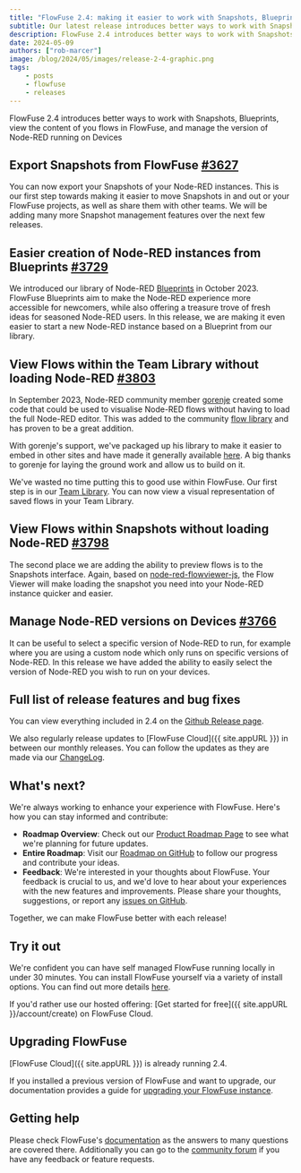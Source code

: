 ```yaml
---
title: "FlowFuse 2.4: making it easier to work with Snapshots, Blueprints & Devices"
subtitle: Our latest release introduces better ways to work with Snapshots, Blueprints, view the content of you flows in FlowFuse, and manage the version of Node-RED running on Devices
description: FlowFuse 2.4 introduces better ways to work with Snapshots, Blueprints, view the content of you flows in FlowFuse, and manage the version of Node-RED running on Devices 
date: 2024-05-09 
authors: ["rob-marcer"]
image: /blog/2024/05/images/release-2-4-graphic.png
tags:
    - posts
    - flowfuse
    - releases
---
```


FlowFuse 2.4 introduces better ways to work with Snapshots, Blueprints, view the content of you flows in FlowFuse, and manage the version of Node-RED running on Devices 

<!--more-->
## Export Snapshots from FlowFuse [#3627](https://github.com/FlowFuse/flowfuse/issues/3627)

You can now export your Snapshots of your Node-RED instances. This is our first step towards making it easier to move Snapshots in and out or your FlowFuse projects, as well as share them with other teams. We will be adding many more Snapshot management features over the next few releases.

## Easier creation of Node-RED instances from Blueprints [#3729](https://github.com/FlowFuse/flowfuse/issues/3729)

We introduced our library of Node-RED [Blueprints](/blog/2023/10/blueprints/) in October 2023. FlowFuse Blueprints aim to make the Node-RED experience more accessible for newcomers, while also offering a treasure trove of fresh ideas for seasoned Node-RED users. In this release, we are making it even easier to start a new Node-RED instance based on a Blueprint from our library.

## View Flows within the Team Library without loading Node-RED [#3803](https://github.com/FlowFuse/flowfuse/issues/3803)

In September 2023, Node-RED community member [gorenje](https://github.com/gorenje) created some code that could be used to visualise Node-RED flows without having to load the full Node-RED editor. This was added to the community [flow library](/blog/2023/09/flow-viewer/) and has proven to be a great addition.

With gorenje's support, we've packaged up his library to make it easier to embed in other sites and have made it generally available [here](https://github.com/FlowFuse/flow-renderer). A big thanks to gorenje for laying the ground work and allow us to build on it.

We've wasted no time putting this to good use within FlowFuse. Our first step is in our [Team Library](/changelog/2024/05/library-flowviewer/). You can now view a visual representation of saved flows in your Team Library.

## View Flows within Snapshots without loading Node-RED [#3798](https://github.com/FlowFuse/flowfuse/issues/3798)

The second place we are adding the ability to preview flows is to the Snapshots interface. Again, based on [node-red-flowviewer-js](https://github.com/gorenje/node-red-flowviewer-js), the Flow Viewer will make loading the snapshot you need into your Node-RED instance quicker and easier. 

## Manage Node-RED versions on Devices [#3766](https://github.com/FlowFuse/flowfuse/pull/3766)

It can be useful to select a specific version of Node-RED to run, for example where you are using a custom node which only runs on specific versions of Node-RED. In this release we have added the ability to easily select the version of Node-RED you wish to run on your devices. 

## Full list of release features and bug fixes

You can view everything included in 2.4 on the [Github Release page](https://github.com/FlowFuse/flowfuse/releases/tag/v2.4.0).

We also regularly release updates to [FlowFuse Cloud]({{ site.appURL }}) in between our monthly releases. You can follow the updates as they are made via our [ChangeLog](/changelog).

## What's next?

We're always working to enhance your experience with FlowFuse. Here's how you can stay informed and contribute:

- **Roadmap Overview**: Check out our [Product Roadmap Page](/changelog/) to see what we're planning for future updates.
- **Entire Roadmap**: Visit our [Roadmap on GitHub](https://github.com/orgs/FlowFuse/projects/5) to follow our progress and contribute your ideas.
- **Feedback**: We're interested in your thoughts about FlowFuse. Your feedback is crucial to us, and we'd love to hear about your experiences with the new features and improvements. Please share your thoughts, suggestions, or report any [issues on GitHub](https://github.com/FlowFuse/flowfuse/issues/new/choose). 

Together, we can make FlowFuse better with each release!

## Try it out

We're confident you can have self managed FlowFuse running locally in under 30 minutes.
You can install FlowFuse yourself via a variety of install options. You can find out more details [here](/docs/install/introduction/).

If you'd rather use our hosted offering: [Get started for free]({{ site.appURL }}/account/create) on FlowFuse Cloud.

## Upgrading FlowFuse

[FlowFuse Cloud]({{ site.appURL }}) is already running 2.4.

If you installed a previous version of FlowFuse and want to upgrade, our documentation provides a
guide for [upgrading your FlowFuse instance](/docs/upgrade/).

## Getting help

Please check FlowFuse's [documentation](/docs/) as the answers to many questions are covered there. Additionally you can go to the [community forum](https://discourse.nodered.org/c/vendors/flowfuse/24) if you have
any feedback or feature requests.
